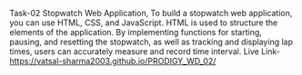Task-02 Stopwatch Web Application,
To build a stopwatch web application, you can use HTML, CSS, and JavaScript. HTML is used to structure the elements of the application. By implementing functions for starting, pausing, and resetting the stopwatch, as well as tracking and displaying lap times, users can accurately measure and record time interval.
Live Link- https://vatsal-sharma2003.github.io/PRODIGY_WD_02/
